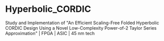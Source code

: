 # Hyperbolic_CORDIC
Study and Implementation of "An Efficient Scaling-Free Folded Hyperbolic CORDIC Design Using a Novel Low-Complexity Power-of-2 Taylor Series Approximation" | FPGA | ASIC | 45 nm tech
